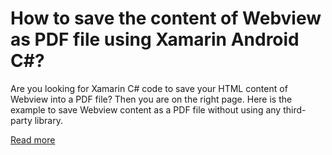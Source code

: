 # How to save the content of Webview as PDF file using Xamarin Android C#?
Are you looking for Xamarin C# code to save your HTML content of Webview into a PDF file? Then you are on the right page. Here is the example to save Webview content as a PDF file without using any
third-party library.

[Read more](https://jigneshdarji.com/how-to-save-the-content-of-webview-as-pdf-file-using-xamarin-android-c/)
